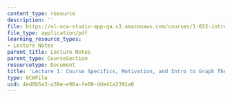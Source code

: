 ```yaml
---
content_type: resource
description: ''
file: https://ol-ocw-studio-app-qa.s3.amazonaws.com/courses/1-022-introduction-to-network-models-fall-2018/4ed0b5a3a38ee96afe00dde41a2391a0_MIT1_022F18_lec1.pdf
file_type: application/pdf
learning_resource_types:
- Lecture Notes
parent_title: Lecture Notes
parent_type: CourseSection
resourcetype: Document
title: 'Lecture 1: Course Specifics, Motivation, and Intro to Graph Theory'
type: OCWFile
uid: 4ed0b5a3-a38e-e96a-fe00-dde41a2391a0
---
```

